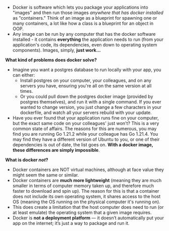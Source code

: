 - Docker is software which lets you package your applications into "images" and then run those images *anywhere that has docker installed* as "containers." Think of an image as a blueprint for spawning one or many containers, a lot like how a class is a blueprint for an object in OOP.
- Any image can be run by any computer that has the docker software installed - it contains **everything** the application needs to run (from your application's code, its dependencies, even down to operating system components). 
Images, simply, **just work...**


**What kind of problems does docker solve?**
- Imagine you want a postgres database to run locally with your app, you can either:
	- Install postgres on your computer, your colleagues, and on any servers you have, ensuring you're all on the same version at all times.
	- Or you could pull down the postgres docker image (provided by postgres themselves), and run it with a single command. If you ever wanted to change version, you just change a few characters in your dockerfile, and watch all your servers rebuild with your update.
- Have you ever found that your application runs fine on your computer, but the exact same code on your colleagues' just won't? This is a very common state of affairs. The reasons for this are numerous, you may find you are running Go 1.21.2 while your colleague has Go 1.21.4. You may find they have a different version of Ubuntu to you, or one of their dependencies is out of date, the list goes on. **With a docker image, these differences are simply impossible**.

**What is docker *not*?**
- Docker containers are NOT virtual machines, although at face value they might seem the same or similar. 
- Docker containers are **much more lightweight** (meaning they are much smaller in terms of computer memory taken up, and therefore much faster to download and spin up). The reason for this is that a container does not include its own operating system, it shares access to the host OS (meaning the OS running on the physical computer it's running on).
- This does create a limitation that the host computer does need to run (or at least emulate) the operating system that a given image requires.
- Docker is **not a deployment platform** — it doesn’t automatically put your app on the internet; it’s just a way to package and run it.
